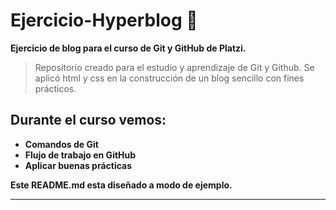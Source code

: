 # Ejercicio-Hyperblog 💚
**Ejercicio de blog para el curso de Git y GitHub de Platzi.**

>  Repositorio creado para el estudio y aprendizaje de Git y Github. Se aplicó html y css en la construcción de un blog sencillo con fines prácticos.

## Durante el curso vemos:

* **Comandos de Git**
* **Flujo de trabajo en GitHub**
* **Aplicar buenas prácticas**

**Este README.md esta diseñado a modo de ejemplo.**

------------